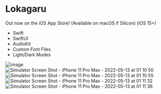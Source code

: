 # Lokagaru
Out now on the iOS App Store! (Available on macOS if Silicon) (iOS 15+)

- Swift
- SwiftUI
- AudioKit
- Custom Font Files
- Light/Dark Modes


![image](https://user-images.githubusercontent.com/85328038/169925630-cc1717a2-cd7f-43c9-b892-8cb3cb611cc5.png)
![Simulator Screen Shot - iPhone 11 Pro Max - 2022-05-13 at 01 10 50](https://user-images.githubusercontent.com/85328038/168958238-19f15303-1ec8-4229-86d1-d227b50b3c25.png)
![Simulator Screen Shot - iPhone 11 Pro Max - 2022-05-13 at 01 10 55](https://user-images.githubusercontent.com/85328038/168958243-fd7eed8d-dd65-4319-a3fa-d2f3f546def7.png)
![Simulator Screen Shot - iPhone 11 Pro Max - 2022-05-13 at 01 11 32](https://user-images.githubusercontent.com/85328038/168958247-c616b7ce-a5f0-48c2-bf18-3d6683cc0bab.png)
![Simulator Screen Shot - iPhone 11 Pro Max - 2022-05-13 at 01 11 36](https://user-images.githubusercontent.com/85328038/168958253-366e4593-cc2e-4b34-849b-a3ba61823171.png)
